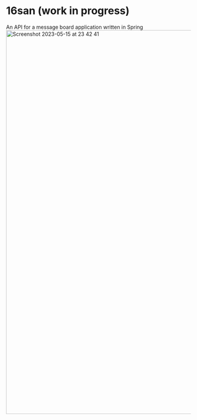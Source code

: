 # 16san (work in progress)
An API for a message board application written in Spring
<img width="1047" alt="Screenshot 2023-05-15 at 23 42 41" src="https://github.com/elekvg/16san/blob/main/DBdiagram.png">
